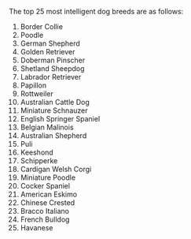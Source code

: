 The top 25 most intelligent dog breeds are as follows:

1. Border Collie
2. Poodle
3. German Shepherd
4. Golden Retriever
5. Doberman Pinscher
6. Shetland Sheepdog
7. Labrador Retriever
8. Papillon
9. Rottweiler
10. Australian Cattle Dog
11. Miniature Schnauzer
12. English Springer Spaniel
13. Belgian Malinois
14. Australian Shepherd
15. Puli
16. Keeshond
17. Schipperke
18. Cardigan Welsh Corgi
19. Miniature Poodle
20. Cocker Spaniel
21. American Eskimo
22. Chinese Crested
23. Bracco Italiano
24. French Bulldog
25. Havanese